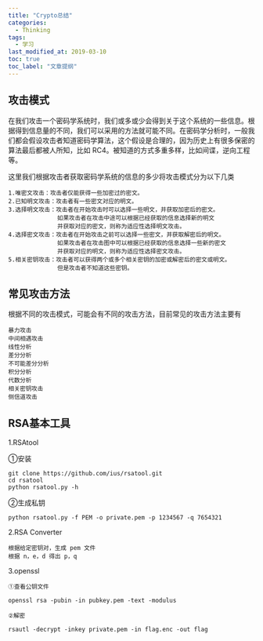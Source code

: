 ```yaml
---
title: "Crypto总结"
categories:
  - Thinking
tags:
  - 学习
last_modified_at: 2019-03-10
toc: true
toc_label: "文章提纲"
---
```


## 攻击模式


在我们攻击一个密码学系统时，我们或多或少会得到关于这个系统的一些信息。根据得到信息量的不同，我们可以采用的方法就可能不同。在密码学分析时，一般我们都会假设攻击者知道密码学算法，这个假设是合理的，因为历史上有很多保密的算法最后都被人所知，比如 RC4。被知道的方式多重多样，比如间谍，逆向工程等。

这里我们根据攻击者获取密码学系统的信息的多少将攻击模式分为以下几类

    1.唯密文攻击：攻击者仅能获得一些加密过的密文。
    2.已知明文攻击：攻击者有一些密文对应的明文。
    3.选择明文攻击：攻击者在开始攻击时可以选择一些明文，并获取加密后的密文。
                  如果攻击者在攻击中途可以根据已经获取的信息选择新的明文
                  并获取对应的密文，则称为适应性选择明文攻击。
    4.选择密文攻击：攻击者在开始攻击之前可以选择一些密文，并获取解密后的明文。
                  如果攻击者在攻击图中可以根据已经获取的信息选择一些新的密文
                  并获取对应的明文，则称为适应性选择密文攻击。
    5.相关密钥攻击：攻击者可以获得两个或多个相关密钥的加密或解密后的密文或明文。
                  但是攻击者不知道这些密钥。


## 常见攻击方法
 
 根据不同的攻击模式，可能会有不同的攻击方法，目前常见的攻击方法主要有

    暴力攻击
    中间相遇攻击
    线性分析
    差分分析
    不可能差分分析
    积分分析
    代数分析
    相关密钥攻击
    侧信道攻击
    
    
  ## RSA基本工具
  
  1.RSAtool

   ①安装

    git clone https://github.com/ius/rsatool.git
    cd rsatool
    python rsatool.py -h

   ②生成私钥

    python rsatool.py -f PEM -o private.pem -p 1234567 -q 7654321

  2.RSA Converter
  
    根据给定密钥对，生成 pem 文件
    根据 n，e，d 得出 p，q
  
  3.openssl

    ①查看公钥文件

    openssl rsa -pubin -in pubkey.pem -text -modulus

    ②解密

    rsautl -decrypt -inkey private.pem -in flag.enc -out flag

